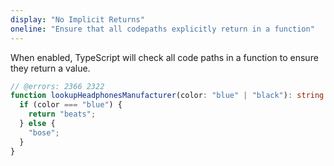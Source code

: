 ```yaml
---
display: "No Implicit Returns"
oneline: "Ensure that all codepaths explicitly return in a function"
---
```


When enabled, TypeScript will check all code paths in a function to ensure they return a value.

```ts twoslash
// @errors: 2366 2322
function lookupHeadphonesManufacturer(color: "blue" | "black"): string {
  if (color === "blue") {
    return "beats";
  } else {
    "bose";
  }
}
```

